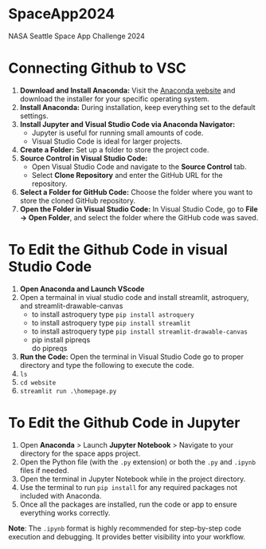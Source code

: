 # SpaceApp2024
NASA Seattle Space App Challenge 2024


# Connecting Github to VSC
1) **Download and Install Anaconda:** Visit the [Anaconda website](https://www.anaconda.com/download) and download the installer for your specific operating system.
2) **Install Anaconda:** During installation, keep everything set to the default settings.
3) **Install Jupyter and Visual Studio Code via Anaconda Navigator:**
    * Jupyter is useful for running small amounts of code.
    * Visual Studio Code is ideal for larger projects.
4) **Create a Folder:** Set up a folder to store the project code.
5) **Source Control in Visual Studio Code:**
    * Open Visual Studio Code and navigate to the **Source Control** tab.
    * Select **Clone Repository** and enter the GitHub URL for the repository.
6) **Select a Folder for GitHub Code:** Choose the folder where you want to store the cloned GitHub repository.
7) **Open the Folder in Visual Studio Code:** In Visual Studio Code, go to **File → Open Folder**, and select the folder where the GitHub code was saved.


# To Edit the Github Code in visual Studio Code 
1) **Open Anaconda and Launch VScode**
2) Open a termainal in viual studio code and install streamlit, astroquery, and streamlit-drawable-canvas 
    * to install astroquery type `pip install astroquery`
    * to install astroquery type `pip install streamlit`
    * to install astroquery type `pip install streamlit-drawable-canvas`
    * pip install pipreqs  
        do pipreqs 
3) **Run the Code:** Open the terminal in Visual Studio Code go to proper directory and type the following to execute the code.
4) `ls`
5) `cd website`
6) `streamlit run .\homepage.py` 

# To Edit the Github Code in Jupyter 
1)  Open **Anaconda** > Launch **Jupyter Notebook** > Navigate to your directory for the space apps project.
2) Open the Python file (with the `.py` extension) or both the `.py` and `.ipynb` files if needed.
3) Open the terminal in Jupyter Notebook while in the project directory.
4) Use the terminal to run `pip install` for any required packages not included with Anaconda.
5) Once all the packages are installed, run the code or app to ensure everything works correctly.

**Note**: The `.ipynb` format is highly recommended for step-by-step code execution and debugging. It provides better visibility into your workflow.



